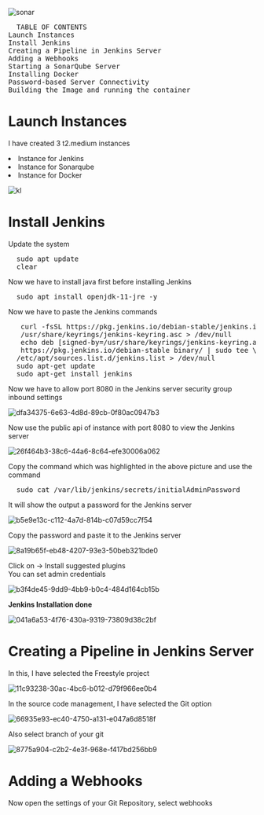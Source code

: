 ![sonar](https://github.com/samsorrahman/Jenkins-SonarQube-Docker/assets/112087807/6bc73c73-2d47-43ca-ab4f-6807167363e3)

<pre>
  TABLE OF CONTENTS
Launch Instances
Install Jenkins
Creating a Pipeline in Jenkins Server
Adding a Webhooks
Starting a SonarQube Server
Installing Docker
Password-based Server Connectivity
Building the Image and running the container
</pre>


<h1>Launch Instances</h1>
<p>
  I have created 3 t2.medium instances
  <li>Instance for Jenkins</li>
  <li>Instance for Sonarqube</li>
  <li>Instance for Docker</li>
</p>

![kl](https://github.com/samsorrahman/Jenkins-SonarQube-Docker/assets/112087807/c9e8adbe-d2b3-4b53-9753-cbecaa327c8d)

<h1>Install Jenkins</h1>
<p>Update the system</p>
<pre>
  sudo apt update
  clear
</pre>

Now we have to install java first before installing Jenkins
<pre>
  sudo apt install openjdk-11-jre -y
</pre>

Now we have to paste the Jenkins commands
<pre>
   curl -fsSL https://pkg.jenkins.io/debian-stable/jenkins.io-2023.key | sudo tee \
   /usr/share/keyrings/jenkins-keyring.asc > /dev/null
   echo deb [signed-by=/usr/share/keyrings/jenkins-keyring.asc] \
   https://pkg.jenkins.io/debian-stable binary/ | sudo tee \
  /etc/apt/sources.list.d/jenkins.list > /dev/null
  sudo apt-get update
  sudo apt-get install jenkins
</pre>

Now we have to allow port 8080 in the Jenkins server security group inbound settings

![dfa34375-6e63-4d8d-89cb-0f80ac0947b3](https://github.com/samsorrahman/Jenkins-SonarQube-Docker/assets/112087807/f2d57f02-4e9e-4a35-baf0-3eff0268e81b)

Now use the public api of instance with port 8080 to view the Jenkins server

![26f464b3-38c6-44a6-8c64-efe30006a062](https://github.com/samsorrahman/Jenkins-SonarQube-Docker/assets/112087807/1268d46a-289b-4fa4-8414-9b287b7ce8e3)

Copy the command which was highlighted in the above picture and use the command
<pre>
  sudo cat /var/lib/jenkins/secrets/initialAdminPassword
</pre>

It will show the output a password for the Jenkins server

![b5e9e13c-c112-4a7d-814b-c07d59cc7f54](https://github.com/samsorrahman/Jenkins-SonarQube-Docker/assets/112087807/8271624a-7025-4c15-b1cd-cad2b5cbae68)

Copy the password and paste it to the Jenkins server

![8a19b65f-eb48-4207-93e3-50beb321bde0](https://github.com/samsorrahman/Jenkins-SonarQube-Docker/assets/112087807/79701bae-1fd1-4c53-9e33-1f4c01eff9c1)

Click on -> Install suggested plugins
<br>
You can set admin credentials

![b3f4de45-9dd9-4bb9-b0c4-484d164cb15b](https://github.com/samsorrahman/Jenkins-SonarQube-Docker/assets/112087807/57a3607f-06da-4cd4-b839-c5f30cfd537f)


**Jenkins Installation done**

![041a6a53-4f76-430a-9319-73809d38c2bf](https://github.com/samsorrahman/Jenkins-SonarQube-Docker/assets/112087807/cafd5c48-69d0-447d-9914-3ebb24882190)

<h1>Creating a Pipeline in Jenkins Server</h1>
In this, I have selected the Freestyle project

![11c93238-30ac-4bc6-b012-d79f966ee0b4](https://github.com/samsorrahman/Jenkins-SonarQube-Docker/assets/112087807/060e8e19-93d7-4693-b47a-f0c1fb958cfd)

In the source code management, I have selected the Git option

![66935e93-ec40-4750-a131-e047a6d8518f](https://github.com/samsorrahman/Jenkins-SonarQube-Docker/assets/112087807/263cc9bf-acf7-4acc-9052-7793a71d52b5)

Also select branch of your git

![8775a904-c2b2-4e3f-968e-f417bd256bb9](https://github.com/samsorrahman/Jenkins-SonarQube-Docker/assets/112087807/83fdc997-92c0-4ddd-965f-204b6a3bcd8a)

<h1>Adding a Webhooks</h1>

Now open the settings of your Git Repository, select webhooks











